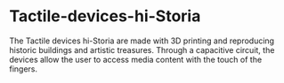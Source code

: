 # Tactile-devices-hi-Storia
The Tactile devices hi-Storia are made with 3D printing and reproducing historic buildings and artistic treasures. Through a capacitive circuit, the devices allow the user to access media content with the touch of the fingers.
